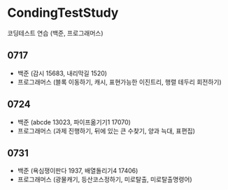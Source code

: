 # CondingTestStudy
코딩테스트 연습 (백준, 프로그래머스)

0717 
-----
- 백준 (감시 15683, 내리막길 1520)
- 프로그래머스 (블록 이동하기, 캐시, 표현가능한 이진트리, 행렬 테두리 회전하기)


0724 
-----
- 백준 (abcde 13023, 파이프옮기기1 17070)
- 프로그래머스 (과제 진행하기, 뒤에 있는 큰 수찾기, 양과 늑대, 표편집)


0731
----
- 백준 (욕심쟁이판다 1937, 배열돌리기4 17406)
- 프로그래머스 (광물캐기, 등산코스정하기, 미로탈출, 미로탈출명령어)